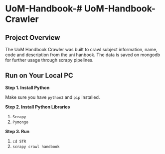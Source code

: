 # UoM-Handbook-# UoM-Handbook-Crawler
## Project Overview

The UoM Handbook Crawler was built to crawl subject information, name, code and description from the uni hanbook. The data is saved on mongodb for further usage through scrapy pipelines.

## Run on Your Local PC

**Step 1. Install Python**

Make sure you have `python3` and `pip` installed. 

**Step 2. Install Python Libraries**

 1. `Scrapy`
 2. `Pymongo`
 
**Step 3. Run**

 1. `cd STR`
 2. `scrapy crawl handbook`
